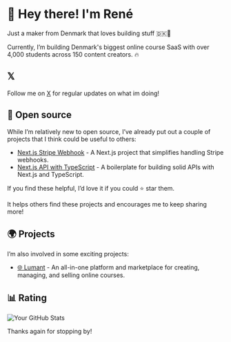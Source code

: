 # 👋 Hey there! I'm René

Just a maker from Denmark that loves building stuff 🇩🇰🚀

Currently, I’m building Denmark's biggest online course SaaS with over 4,000 students across 150 content creators. 🔥

## 𝕏

Follow me on [X](https://twitter.com/renenielsendk) for regular updates on what im doing!

## 🚀 Open source

While I’m relatively new to open source, I’ve already put out a couple of projects that I think could be useful to others:

- [Next.js Stripe Webhook](https://github.com/renenielsendk/nextjs-stripe-webhook) - A Next.js project that simplifies handling Stripe webhooks.
- [Next.js API with TypeScript](https://github.com/renenielsendk/nextjs-api-typescript) - A boilerplate for building solid APIs with Next.js and TypeScript.

If you find these helpful, I’d love it if you could ⭐️ star them.

It helps others find these projects and encourages me to keep sharing more!

## 🌍 Projects

I’m also involved in some exciting projects:

- [🌐 Lumant](https://www.lumant.dk/) - An all-in-one platform and marketplace for creating, managing, and selling online courses.

## 📊 Rating

![Your GitHub Stats](https://github-readme-stats.vercel.app/api?username=renenielsendk&show_icons=true&theme=dark)

Thanks again for stopping by!
